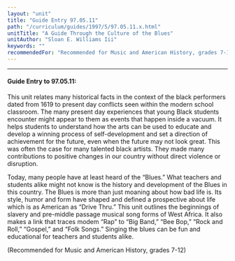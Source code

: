 ```yaml
---
layout: "unit"
title: "Guide Entry 97.05.11"
path: "/curriculum/guides/1997/5/97.05.11.x.html"
unitTitle: "A Guide Through the Culture of the Blues"
unitAuthor: "Sloan E. Williams Iii"
keywords: ""
recommendedFor: "Recommended for Music and American History, grades 7-12"
---
```

<body>
<hr/>
 <h4>
  Guide Entry to 97.05.11:
 </h4>
 This unit relates many historical facts in the context of the black performers dated from 1619 to present day conflicts seen within the modern school classroom. The many present day experiences that young Black students encounter might appear to them as events that happen inside a vacuum. It helps students to understand how the arts can be used to educate and develop a winning process of self-development and set a direction of achievement for the future, even when the future may not look great. This was often the case for many talented black artists. They made many contributions to positive changes in our country without direct violence or disruption.
 <p>
  Today, many people have at least heard of the “Blues.” What teachers and students alike might not know is the history and development of the Blues in this country. The Blues is more than just moaning about how bad life is. Its style, humor and form have shaped and defined a prospective about life which is as American as “Drive Thru.” This unit outlines the beginnings of slavery and pre-middle passage musical song forms of West Africa. It also makes a link that traces modem “Rap” to “Big Band,” “Bee Bop,” “Rock and Roll,” “Gospel,” and “Folk Songs.” Singing the blues can be fun and educational for teachers and students alike.
 </p>
 <p>
  (Recommended for Music and American History, grades 7-12)
 </p>

</body>